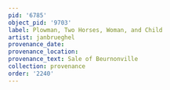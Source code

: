 ```yaml
---
pid: '6785'
object_pid: '9703'
label: Plowman, Two Horses, Woman, and Child
artist: janbrueghel
provenance_date:
provenance_location:
provenance_text: Sale of Beurnonville
collection: provenance
order: '2240'
---
```

